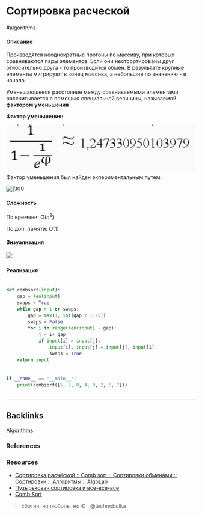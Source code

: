# Сортировка расческой
#algorithms 

#### Описание
Производятся неоднократные прогоны по массиву, при которых сравниваются пары элементов. Если они неотсортированы друг относительно друга - то производится обмен. В результате крупные элементы мигрируют в конец массива, а небольшие по значению - в начало.

Уменьшающееся расстояние между сравниваемыми элементами рассчитывается с помощью специальной величины, называемой **фактором уменьшения**

**Фактор уменьшения:**

![|250](../Static/Pasted%20image%2020220701174159.png)
Фактор уменьшения был найден экпериментальным путем.

![|300](http://cs.clackamas.cc.or.us/molatore/cs260Spr03/Image12.gif)

#### Сложность
По времени:
$O(n^2)$

По доп. памяти:
$O(1)$

#### Визуализация

![](https://habrastorage.org/web/52f/41b/2fb/52f41b2fbd024cf8b9dfdba8d0dbd239.gif)

#### Реализация

```python

def combsort(input):  
    gap = len(input)  
    swaps = True  
    while gap > 1 or swaps:  
        gap = max(1, int(gap / 1.25))  
        swaps = False  
        for i in range(len(input) - gap):  
            j = i+ gap  
            if input[i] > input[j]:  
                input[i], input[j] = input[j], input[i]  
                swaps = True  
    return input  
  
  
if __name__ == '__main__':  
    print(combsort([5, 2, 8, 4, 0, 2, 6, 7]))
    
```

---
## Backlinks
[Algorithms](../Algorithms.md)

### References

### Resources
- [Сортировка расчёской :: Comb sort :: Сортировки обменами :: Сортировки :: Алгоритмы :: AlgoLab](http://algolab.valemak.com/heap/comb)
- [Пузырьковая сортировка и все-все-все](https://habr.com/ru/post/204600/)
- [Comb Sort](http://cs.clackamas.cc.or.us/molatore/cs260Spr03/combsort.htm)

> Еботня, но любопытно ©   @technobulka



